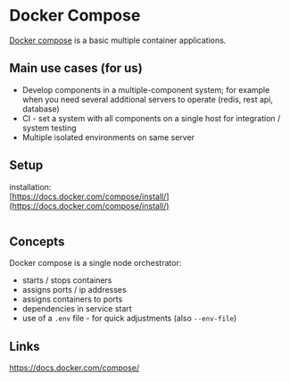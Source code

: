 
# Docker Compose

[Docker compose](https://docs.docker.com/compose/) is a basic multiple container applications.


## Main use cases (for us)
* Develop components in a multiple-component system; for example when you need several additional servers to operate (redis, rest api, database)
* CI - set a system with all components on a single host for integration / system testing
* Multiple isolated environments on same server 


## Setup
installation:  
[https://docs.docker.com/compose/install/](https://docs.docker.com/compose/install/)
```shell
```

## Concepts
Docker compose is a single node orchestrator:
* starts / stops containers
* assigns ports / ip addresses
* assigns containers to ports
* dependencies in service start
* use of a `.env` file - for quick adjustments (also `--env-file`)





## Links

https://docs.docker.com/compose/  
